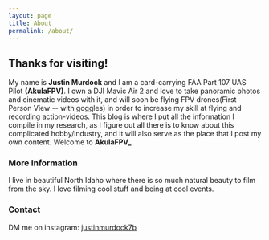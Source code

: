 ```yaml
---
layout: page
title: About
permalink: /about/
---
```


## Thanks for visiting!

My name is **Justin Murdock** and I am a card-carrying FAA Part 107 UAS Pilot **(AkulaFPV)**. I own a DJI Mavic Air 2 and love to take panoramic photos and cinematic videos with it, and will soon be flying FPV drones(First Person View -- with goggles) in order to increase my skill at flying and recording action-videos.  This blog is where I put all the information I compile in my research, as I figure out all there is to know about this complicated hobby/industry, and it will also serve as the place that I post my own content. Welcome to **AkulaFPV_**

### More Information

I live in beautiful North Idaho where there is so much natural beauty to film from the sky. I love filming cool stuff and being at cool events.

### Contact

DM me on instagram: [justinmurdock7b](https://www.instagram.com/justinmurdock7b/?hl=en)
